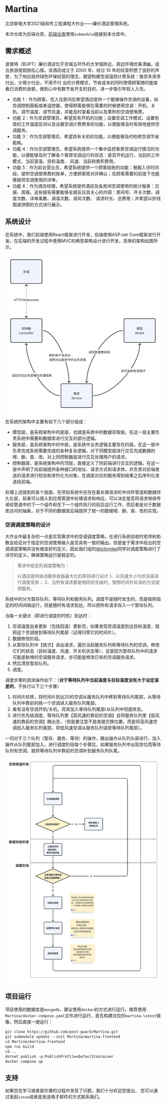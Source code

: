# Martina

北京邮电大学2021级软件工程课程大作业——廉价酒店管理系统。

本次仓库为后端仓库，[前端仓库](https://github.com/post-guard/martina-frontend/tree/master)使用`submodule`链接到本仓库中。

## 需求概述

波普特（BUPT）廉价酒店位于京城五环外的大学城附近，周边环境优美清幽，适合旅游度假放松心情。该酒店成立于 2000 年，经过 10 年的经营积攒了良好的声誉，为了响应政府绿色环保经营的理念，期望构建空调温控计费系统：推崇多用多付出，少用少付出，不用不付 出的计费模式，节省成本的同时使得顾客随时能查看已消费的金额，做到心中有数节省开支的目的，进一步吸引年轻人入住。

- 功能 1：作为顾客，在入住房间后希望酒店提供一个能够操作空调的设备，如空调控制面板或者遥控器，使得顾客能够在需要的时候使用空调：开机、关机、调节温度、调节风速，并能及时查看当前以及累积的空调使用费。
- 功能 2：作为空调管理员，希望具有开机的功能；设置空调工作模式、设置有效的工作温度区间以及设置空调计费费率的功能，以便能够及时有效地提供空调服务。
- 功能 3：作为空调管理员，希望具有关机的功能，以便能够及时检修空调节省能耗。
- 功能 4：作为空调管理员，希望系统提供一个集中监控客房空调运行情况的功能，以便能够及时了解各个客房空调运行的状态：是否开机运行，当前的工作模式、当前室温、目标温度、 风速、当前和累积费用。
- 功能 5：作为前台营业员，希望系统提供一个顾客结账的功能：根据入住时间段，提供空调使用费的账单，方便顾客核对并确认；在顾客需要的前提下也能够提供空调使用的详单。
- 功能 6：作为酒店经理，希望系统提供酒店及各房间空调使用的统计报表：日报、周报。这些报告需要能够全面反应其关心的内容：房间号、开关次数、调度次数、详单条数、调温次数、调风次数、 请求时长、总费用；并希望以折线图或饼图的方式进行展示。

## 系统设计

在系统中，我们前端使用React框架进行开发，后端使用ASP.net Core框架进行开发。在后端的开发过程中使用MVC的典型架构设计进行开发，具体的架构如图所示。

![image-20240705215237233](README/image-20240705215237233.png)

在系统的架构中主要有如下几个部分组成：

- 模型层，是系统架构中的底层，也就是系统中的数据存取层。在这一层主要负责系统中需要和数据库进行交互的部分逻辑。
- 服务层，是系统架构中的中层，是系统中业务逻辑主要存在的层。在这一层中负责完成系统需要完成的各种复杂逻辑，对下同模型层进行交互完成数据的增、删、查、改。对上同控制器层进行交互处理用户的请求。
- 控制器层，是系统架构中的顶层，直接定义了同前端进行交互的逻辑。在这一层中声明了向前端提供各种接口的地址、请求方式和请求体，并负责对前端发送的请求进行校验和序列化为对象，在调度对应的服务得到结果之后序列化发送给前端。

处理上述提到的各个层面，在项目系统中还存在着处理请求的中间件管道和数据持久化层，前者可以插入到应用管道中处理请求和响应，可以决定是否将请求继续传递给管道中的下一个组件和在下一个组件执行的前后运行工作，而后者是对于数据库访问的抽象，对于不同的数据库后端提供了统一的数据增、删、查、改的实现。					

### 空调调度策略的设计

大作业中最复杂的一点是实现需求中的空调调度策略，在进行系统验收时老师和助教会验证对于指定的空调使用输入是否具有一致的输出。但是鉴于需求中给出的空调调度策略并没有被良好的定义，因此我们组的[@Ichirinko](https://github.com/ZYL-DF)同学对调度策略进行了详尽的定义，确保策略运行是稳定的。

> 需求中给定的调度策略为：
>
> 以酒店提供纳凉服务收益最大化的原则进行设计 1、以风速大小为优先级进行调度安排； 2、当所有请求都是相同优先级时，按照时间片轮询的方式提供服务。

系统中的分为暂存队列、等待队列和服务队列。调度不是随时发生的，而是按照指定的时间间隔运行，但是随时有请求到达，所以把所有请求存入一个暂存队列。

当每一关键点（即进行调度的时机）到达时：

1. 空调温度自身更新（包括回温）更新完，如果发现空调温度到达目标温度，就把这个空调放到等待队列尾部（记得归零它的时间片）。
2. 数据修改阶段。
3. 从暂存队列中【依次】读出请求，遍历当前服务队列和等待队列的空调，修改它们的状态（目标温度、风速、开关机状态等），这是因为暂存队列中的请求可能是新增的空调服务请求，亦可能是修改已有的空调服务请求。
4. 然后清空暂存队列。
5. 调度。

调度步骤的具体操作如下：（**对于等待队列中当前温度与目标温度没有大于设定温差的**，不执行以下三个步骤）

1. 时间片轮转，将时间片到达20的空调从服务队列中移到等待队列尾部，从等待队列中靠前的挑一个空调进入服务队列尾部。
2. 看有没有空调开机/关机，将其加入等待队列尾部/从队列中彻底除去。
3. 进行优先级调度，等待队列里【高风速的靠前的空调】会将服务队列里【低风速的靠前的空调】踢出去，（但是要注意不是直接交换位置，而是将高风速空调加入服务队列尾部，将低风速空调从服务队列调至等待队列尾部）。

一切对于三个队列（暂存、服务、等待）的操作，踢出操作从队列头部进行，加入操作从队列尾部加入。进行调度阶段每个步骤后，如果服务队列中出现空位而等待队列有空调，就将等待队列中靠前的空调补到服务队列队尾。

![image-20240706104555331](README/image-20240706104555331.png)

## 项目运行

项目使用的数据库是`mongodb`，建议使用`docker`的方式进行运行。推荐使用`Martina/docker-compose.yaml`文件进行运行，首先构建对应的`martina:latest`镜像，然后直接一键运行：

```shell
git clone https://github.com/post-guard/Martina.git
git submodule update --init Martina/martina-frontend
cd Martine/martina-frontend
npm run build
cd ..
dotnet publish -p:PublishProfile=DefaultContainer
docker compose up
```

## 支持

如果您在学习或者是抄袭的过程中发现了问题，我们十分欢迎您提出， 您可以通过发起`issue`或者是发送电子邮件的方式联系我们。
